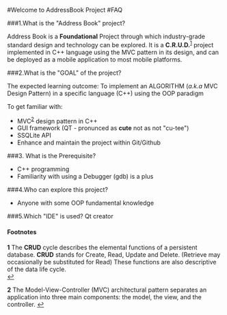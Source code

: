 #Welcome to AddressBook Project
#FAQ

###1.What is the "Address Book" project?

Address Book is a **Foundational** Project through which industry-grade standard design and technology can be explored.
It is a **C.R.U.D.**<sup id="acr">[1](#crud)</sup> project implemented in C++ language 
using the MVC pattern in its design, and can be deployed as a mobile application to most mobile platforms.

###2.What is the "GOAL" of the project?

The expected learning outcome: To implement an ALGORITHM (_a.k.a_ MVC Design Pattern) in a specific language (C++) using the OOP paradigm

To get familiar with: 
 - MVC<sup id="acr2">[2](#mvc)</sup> design pattern in C++
 - GUI framework (QT - pronunced as **cute** not as not  "cu-tee")
 - SSQLite API
 - Enhance and maintain the project within Git/Github


###3. What is the Prerequisite?
 - C++ programming
 - Familiarity with using a Debugger (gdb) is a plus

###4.Who can explore this project?
 - Anyone with some OOP fundamental knowledge

###5.Which "IDE"  is used?
	Qt creator


#### Footnotes
<b id="crud">1</b> 
The **CRUD** cycle describes the elemental functions of a persistent database. 
**CRUD** stands for Create, Read, Update and Delete. 
(Retrieve may occasionally be substituted for Read) 
These functions are also descriptive of the data life cycle.  
[↩](#acr)

<b id="mvc">2</b>
The Model-View-Controller (MVC) architectural pattern separates an application into three main components: the model, the view, and the controller. 
[↩](#acr2)


	

